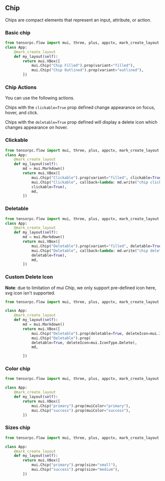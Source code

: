 ## Chip

Chips are compact elements that represent an input, attribute, or action.

### Basic chip


```Python
from tensorpc.flow import mui, three, plus, appctx, mark_create_layout
class App:
    @mark_create_layout
    def my_layout(self):
        return mui.VBox([
            mui.Chip("Chip Filled").prop(variant="filled"),
            mui.Chip("Chip Outlined").prop(variant="outlined"),
        ])

```

### Chip Actions

You can use the following actions.

Chips with the ```clickable=True``` prop defined change appearance on focus, hover, and click.

Chips with the ```deletable=True``` prop defined will display a delete icon which changes appearance on hover.


### Clickable

```Python
from tensorpc.flow import mui, three, plus, appctx, mark_create_layout
class App:
    @mark_create_layout
    def my_layout(self):
        md = mui.Markdown()
        return mui.VBox([
            mui.Chip("Clickable").prop(variant="filled", clickable=True),
            mui.Chip("Clickable", callback=lambda: md.write("chip clicked")).prop(variant="outlined",
            clickable=True),
            md,
        ])

```

### Deletable 

```Python
from tensorpc.flow import mui, three, plus, appctx, mark_create_layout
class App:
    @mark_create_layout
    def my_layout(self):
        md = mui.Markdown()
        return mui.VBox([
            mui.Chip("Deletable").prop(variant="filled", deletable=True),
            mui.Chip("Deletable", callback=lambda: md.write("chip deleted")).prop(variant="outlined",
            deletable=True),
            md,
        ])

```

### Custom Delete Icon

**Note**: due to limitation of mui Chip, we only support pre-defined icon here, svg icon isn't supported.

```Python
from tensorpc.flow import mui, three, plus, appctx, mark_create_layout

class App:
    @mark_create_layout
    def my_layout(self):
        md = mui.Markdown()
        return mui.VBox([
            mui.Chip("Deletable").prop(deletable=True, deleteIcon=mui.IconType.Done),
            mui.Chip("Deletable").prop(
            deletable=True, deleteIcon=mui.IconType.Delete),
            md,

        ])

```

### Color chip


```Python
from tensorpc.flow import mui, three, plus, appctx, mark_create_layout

class App:
    @mark_create_layout
    def my_layout(self):
        return mui.VBox([
            mui.Chip("primary").prop(muiColor="primary"),
            mui.Chip("success").prop(muiColor="success"),
        ])

```

### Sizes chip


```Python
from tensorpc.flow import mui, three, plus, appctx, mark_create_layout

class App:
    @mark_create_layout
    def my_layout(self):
        return mui.VBox([
            mui.Chip("primary").prop(size="small"),
            mui.Chip("success").prop(size="medium"),
        ])

```
